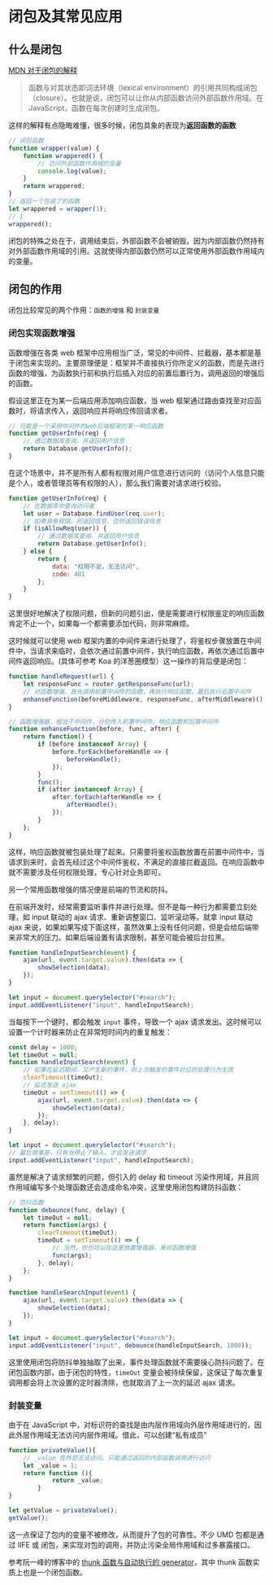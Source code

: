 # 闭包及其常见应用

## 什么是闭包

[MDN 对于闭包的解释](https://developer.mozilla.org/zh-CN/docs/Web/JavaScript/Closures)

> 函数与对其状态即词法环境（lexical environment）的引用共同构成闭包（closure）。也就是说，闭包可以让你从内部函数访问外部函数作用域。在 JavaScript，函数在每次创建时生成闭包。

这样的解释有点隐晦难懂，很多时候，闭包具象的表现为**返回函数的函数**

```javascript
// 闭包函数
function wrapper(value) {
    function wrappered() {
        // 访问外部函数作用域的变量
        console.log(value);
    }
    return wrappered;
}
// 返回一个包装了的函数
let wrappered = wrapper(1);
// 1
wrappered();
```

闭包的特殊之处在于，调用结束后，外部函数不会被销毁，因为内部函数仍然持有对外部函数作用域的引用。这就使得内部函数仍然可以正常使用外部函数作用域内的变量。

## 闭包的作用

闭包比较常见的两个作用：`函数的增强` 和 `封装变量`

### 闭包实现函数增强

函数增强在各类 web 框架中应用相当广泛，常见的中间件、拦截器，基本都是基于闭包来实现的。主要原理便是：框架并不直接执行你所定义的函数，而是先进行函数的增强，为函数执行前和执行后插入对应的前置后置行为，调用返回的增强后的函数。

假设这里正在为某一后端应用添加响应函数，当 web 框架通过路由查找至对应函数时，将请求传入，返回响应并将响应传回请求者。

```javascript
// 可能是一个采用中间件的web后端框架的某一响应函数
function getUserInfo(req) {
    // 通过数据库查询，并返回用户信息
    return Database.getUserInfo();
}
```

在这个场景中，并不是所有人都有权限对用户信息进行访问的（访问个人信息只能是个人，或者管理员等有权限的人），那么我们需要对请求进行校验。

```javascript
function getUserInfo(req) {
    // 在数据库中查询访问者
    let user = Database.findUser(req.user);
    // 如果具有权限，则返回信息，否则返回错误信息
    if (isAllowReq(user)) {
        // 通过数据库查询，并返回用户信息
        return Database.getUserInfo();
    } else {
        return {
            data: "权限不足，无法访问",
            code: 401
        };
    }
}
```

这里很好地解决了权限问题，但新的问题引出，便是需要进行权限鉴定的响应函数肯定不止一个，如果每一个都需要添加代码，则非常麻烦。

这时候就可以使用 web 框架内置的中间件来进行处理了，将鉴权步骤放置在中间件中，当请求来临时，会依次通过前置中间件，执行响应函数，再依次通过后置中间件返回响应。(具体可参考 Koa 的洋葱圈模型）这一操作的背后便是闭包：

```javascript
function handleRequest(url) {
    let responseFunc = router.getResponseFunc(url);
    // 对函数增强，首先调用前置中间件的函数，再执行响应函数，最后执行后置中间件
    enhanseFunction(beforeMiddleware, responseFunc, afterMiddleware)();
}

// 函数增强器，相当于中间件，分别传入前置中间件，响应函数和后置中间件
function enhanseFunction(before, func, after) {
    return function() {
        if (before instanceof Array) {
            before.forEach(beforeHandle => {
                beforeHandle();
            });
        }
        func();
        if (after instanceof Array) {
            after.forEach(afterHandle => {
                afterHandle();
            });
        }
    };
}
```

这样，响应函数就被包装处理了起来。只需要将鉴权函数放置在前置中间件中，当请求到来时，会首先经过这个中间件鉴权，不满足的直接拦截返回。在响应函数中就不需要涉及任何权限处理，专心针对业务即可。

另一个常用函数增强的情况便是前端的节流和防抖。

在前端开发时，经常需要监听事件并进行处理。但不是每一种行为都需要立刻处理，如 input 联动的 ajax 请求、重新调整窗口、监听滚动等。就拿 input 联动 ajax 来说，如果如果写成下面这样，虽然效果上没有任何问题，但是会给后端带来非常大的压力。如果后端设置有请求限制，甚至可能会被后台拉黑。

```javascript
function handleInputSearch(event) {
    ajax(url, event.target.value).then(data => {
        showSelection(data);
    });
}

let input = document.querySelector("#search");
input.addEventListener("input", handleInputSearch);
```

当每按下一个键时，都会触发 `input` 事件，导致一个 ajax 请求发出。这时候可以设置一个计时器来防止在非常短时间内的重复触发：

```javascript
const delay = 1000;
let timeOut = null;
function handleInputSearch(event) {
    // 如果在延迟期间，又产生新的事件，则上次触发的事件对应的处理行为无效
    clearTimeout(timeOut);
    // 延迟发送 ajax
    timeOut = setTimeout(() => {
        ajax(url, event.target.value).then(data => {
            showSelection(data);
        });
    }, delay);
}

let input = document.querySelector("#search");
// 最后效果是，只有当停止了输入，才会发送请求
input.addEventListener("input", handleInputSearch);
```

虽然是解决了请求频繁的问题，但引入的 delay 和 timeout 污染作用域，并且同作用域编写多个处理函数还会造成命名冲突，这里使用闭包构建防抖函数：

```javascript
// 防抖函数
function debounce(func, delay) {
    let timeOut = null;
    return function(args) {
        clearTimeout(timeOut);
        timeOut = setTimeout(() => {
            // 当然，你也可以在这里放置增强器，来对函数增强
            func(args);
        }, delay);
    };
}

function handleSearchInput(event) {
    ajax(url, event.target.value).then(data => {
        showSelection(data);
    });
}

let input = document.querySelector("#search");
input.addEventListener("input", debounce(handleInputSearch, 1000));
```

这里使用闭包将防抖单独抽取了出来，事件处理函数就不需要操心防抖问题了。在闭包函数内部，由于闭包的特性，`timeOut` 变量会被持续保留，这保证了每次重复调用都会将上次设置的定时器清除，也就取消了上一次的延迟 ajax 请求。

### 封装变量

由于在 JavaScript 中，对标识符的查找是由内层作用域向外层作用域进行的，因此外层作用域无法访问内层作用域。借此，可以创建“私有成员”

```javascript
function privateValue(){
    // _value 在外部无法访问，只能通过返回的内部函数调用进行访问
    let _value = 1;
    return function (){
            return _value;
        }
}

let getValue = privateValue();
getValue();
```

这一点保证了包内的变量不被修改，从而提升了包的可靠性。不少 UMD 包都是通过 IIFE 或 闭包，来实现对包的调用，并防止污染全局作用域和过多暴露接口。

参考阮一峰的博客中的 [thunk 函数与自动执行的 generator](http://www.ruanyifeng.com/blog/2015/05/thunk.html)，其中 thunk 函数实质上也是一个闭包函数。
